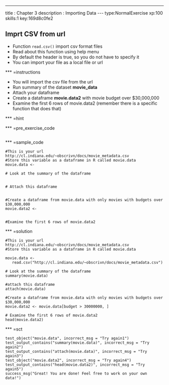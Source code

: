 ---
title       : Chapter 3
description : Importing Data
--- type:NormalExercise xp:100 skills:1 key:169d8c0fe2
## Imprt CSV from url

- Function ` read.csv() ` import csv format files
- Read about this function using help menu
- By default the header is true, so you do not have to specify it
- You can import your file as a local file or url


*** =instructions
- You will import the csv file from the url
- Run summary of the dataset **movie_data**
- Attach your dataframe
- Create a dataframe **movie.data2** with movie budget over $30,000,000
- Examine the first 6 rows of movie.data2 (remember there is a specific function that does that)

*** =hint


*** =pre_exercise_code
```{r}

```

*** =sample_code
```{r}
#This is your url http://cl.indiana.edu/~obscrivn/docs/movie_metadata.csv
#Store this variable as a dataframe in R called movie.data
movie.data <- 

# Look at the summary of the dataframe


# Attach this dataframe


#Create a dataframe from movie.data with only movies with budgets over $30,000,000
movie.data2 <- 


#Examine the first 6 rows of movie.data2

```

*** =solution
```{r}
#This is your url http://cl.indiana.edu/~obscrivn/docs/movie_metadata.csv
#Store this variable as a dataframe in R called movie.data

movie.data <-
   read.csv("http://cl.indiana.edu/~obscrivn/docs/movie_metadata.csv")

# Look at the summary of the dataframe  
summary(movie.data)

#attach this dataframe
attach(movie.data)

#Create a dataframe from movie.data with only movies with budgets over $30,000,000
movie.data2 <- movie.data[budget > 30000000, ]

# Examine the first 6 rows of movie.data2
head(movie.data2)

```

*** =sct
```{r}
test_object("movie.data", incorrect_msg = "Try again1")
test_output_contains("summary(movie.data)", incorrect_msg = "Try again2")
test_output_contains("attach(movie.data)", incorrect_msg = "Try again3")
test_object("movie.data2", incorrect_msg = "Try again4")
test_output_contains("head(movie.data2)", incorrect_msg = "Try again5")
success_msg("Great! You are done! Feel free to work on your own data!")
```